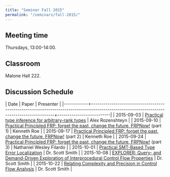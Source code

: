 ```yaml
---
title: "Seminar Fall 2015"
permalink: "/seminars/fall-2015/"
---
```


Meeting time
------------

Thursdays, 13:00-14:00.

Classroom
---------

Malone Hall 222.

Discussion Schedule
-------------------

|       Date | Paper                                                                                                                                    | Presenter                |
|------------+------------------------------------------------------------------------------------------------------------------------------------------+--------------------------|
| 2015-09-03 | [Practical type inference for arbitrary-rank types](http://research.microsoft.com/en-us/um/people/simonpj/papers/higher-rank)            | Alex Rozenshteyn         |
| 2015-09-10 | [Practical Principled FRP: forget the past, change the future, FRPNow!](http://dl.acm.org/citation.cfm?id=2784752) (part 1)              | Kenneth Roe              |
| 2015-09-17 | [Practical Principled FRP: forget the past, change the future, FRPNow!](http://dl.acm.org/citation.cfm?id=2784752) (part 2)              | Kenneth Roe              |
| 2015-09-24 | [Practical Principled FRP: forget the past, change the future, FRPNow!](http://dl.acm.org/citation.cfm?id=2784752) (part 3)              | Nathaniel Wesley Filardo |
| 2015-10-01 | [Practical SMT-Based Type Error Localization](http://dl.acm.org/citation.cfm?id=2784765&CFID=707611196&CFTOKEN=5667089)                  | Dr. Scott Smith          |
| 2015-10-08 | [EXPLORER: Query- and Demand-Driven Exploration of Interprocedural Control Flow Properties](http://www.cs.utexas.edu/~isil/oopsla15.pdf) | Dr. Scott Smith          |
| 2015-10-22 | [Relating Complexity and Precision in Control Flow Analysis](http://www.cs.brandeis.edu/~mairson/Papers/icfp07.pdf)                      | Dr. Scott Smith          |
